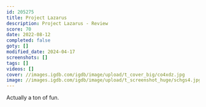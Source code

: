 ```yaml
---
id: 205275
title: Project Lazarus
description: Project Lazarus - Review
score: 70
date: 2022-08-12
completed: false
goty: []
modified_date: 2024-04-17
screenshots: []
tags: []
videos: []
cover: //images.igdb.com/igdb/image/upload/t_cover_big/co4xdz.jpg
image: //images.igdb.com/igdb/image/upload/t_screenshot_huge/schgs4.jpg
---
```

Actually a ton of fun.